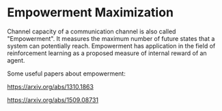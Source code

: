 # Empowerment Maximization 
Channel capacity of a communication channel is also called "Empowerment". It measures the maximum number of future states that a system can potentially reach. Empowerment has application in the field of reinforcement learning as a proposed measure of internal reward of an agent.

Some useful papers about empowerment:

https://arxiv.org/abs/1310.1863

https://arxiv.org/abs/1509.08731


